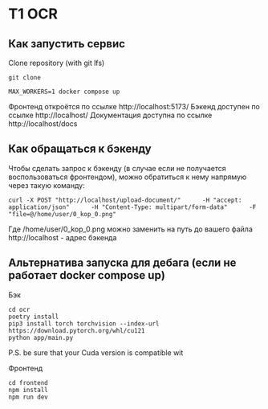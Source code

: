 # T1 OCR 

## Как запустить сервис

Clone repository (with git lfs)
```
git clone 
```

```shell
MAX_WORKERS=1 docker compose up
```
Фронтенд откроётся по ссылке http://localhost:5173/
Бэкенд доступен по ссылке http://localhost/
Документация доступна по ссылке http://localhost/docs

## Как обращаться к бэкенду
Чтобы сделать запрос к бэкенду (в случае если не получается воспользоваться фронтендом), можно обратиться к нему напрямую через такую команду:

```shell
curl -X POST "http://localhost/upload-document/"      -H "accept: application/json"      -H "Content-Type: multipart/form-data"      -F "file=@/home/user/0_kop_0.png"
```
Где /home/user/0_kop_0.png можно заменить на путь до вашего файла 
http://localhost - адрес бэкенда

## Альтернатива запуска для дебага (если не работает docker compose up)

Бэк
```shell
cd ocr 
poetry install
pip3 install torch torchvision --index-url https://download.pytorch.org/whl/cu121
python app/main.py
```

P.S. be sure that your Cuda version is compatible wit

Фронтенд
```shell
cd frontend
npm install
npm run dev
```
